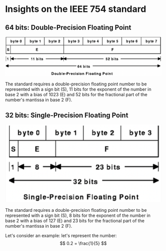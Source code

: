 # Insights on the IEEE 754 standard

## 64 bits: Double-Precision Floating Point

![64 bits](img/double.png)

The standard requires a double-precision floating point number to be represented with a sign bit (S), 11 bits for the exponent of the number in base 2 with a bias of 1023 (E) and 52 bits for the fractional part of the number's mantissa in base 2 (F).



## 32 bits: Single-Precision Floating Point

![64 bits](img/single.png)

The standard requires a double-precision floating point number to be represented with a sign bit (S), 8 bits for the exponent of the number in base 2 with a bias of 127 (E) and 23 bits for the fractional part of the number's mantissa in base 2 (F).

Let's consider an example: let's represent the number: $$ 0.2 = \frac{1}{5} $$
